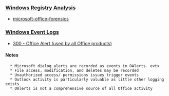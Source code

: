 ### <a href="https://forensicswiki.xyz/wiki/index.php?title=Windows_Registry">Windows Registry Analysis</a>
   * <a href="https://df-stream.com/category/microsoft-office-forensics/">microsoft-office-forensics</a>
### <a href="https://forensicswiki.xyz/wiki/index.php?title=Windows_XML_Event_Log_(EVTX)">Windows Event Logs</a>
   * <a href="https://www.ultimatewindowssecurity.com/securitylog/encyclopedia/event.aspx?eventid=4779">300 - Office Alert (used by all Office products)</a>
   #### Notes
      * Microsoft dialog alerts are recorded as events in OAlerts. evtx
      * File access, modification, and deletes may be recorded 
      * Unauthorized access/ permissions issues trigger events
      * Outlook activity is particularly valuable as little other logging exists
      * OAlerts is not a comprehensive source of all Office activity
